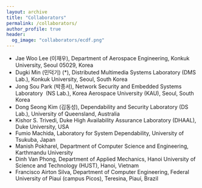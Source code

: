 ```yaml
---
layout: archive
title: "Collaborators"
permalink: /collaborators/
author_profile: true
header:
  og_image: "collaborators/ecdf.png"
---
```


- Jae Woo Lee (이재우), Department of Aerospace Engineering, Konkuk University, Seoul 05029, Korea
- Dugki Min (민덕기) (*), Distributed Multimedia Systems ​Laboratory  (DMS Lab.), Konkuk University, Seoul, South Korea
- Jong Sou Park (박종서), Network Security and Embedded Systems Laboratory ​ (NS Lab.), Korea Aerospace University (KAU), Seoul, South Korea
- Dong Seong Kim (김동성), Dependability and Security Laboratory (DS Lab.), University of Queensland, Australia
- Kishor S. Trivedi, Duke High Availability Assurance Laboratory (DHAAL), Duke University, USA
- Fumio Machida, Laboratory for System Dependability, University of Tsukuba, Japan
- Manish Pokharel, Department of Computer Science and Engineering, Karthmandu University
- Dinh Van Phong, Department of Applied Mechanics, Hanoi University of Science and Technology (HUST), Hanoi, Vietnam
- Francisco Airton Silva, Department of Computer Engineering, Federal University of Piauí (campus Picos), Teresina, Piauí, Brazil